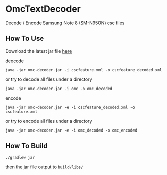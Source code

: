 # OmcTextDecoder
Decode / Encode Samsung Note 8 (SM-N950N) csc files

## How To Use
Download the latest jar file [here](https://github.com/fei-ke/OmcTextDecoder/releases)

deocode

``` shell
java -jar omc-decoder.jar -i cscfeature.xml -o cscfeature_decoded.xml
```

or try to decode all files under a directory

``` shell
java -jar omc-decoder.jar -i omc -o omc_decoded
```

encode

```
java -jar omc-decoder.jar -e -i cscfeature_decoded.xml -o cscfeature.xml
```

or try to encode all files under a directory

``` shell
java -jar omc-decoder.jar -e -i omc_decoded -o omc_encoded
```

## How To Build

```
./gradlew jar
```

then the jar file output to ```build/libs/```
